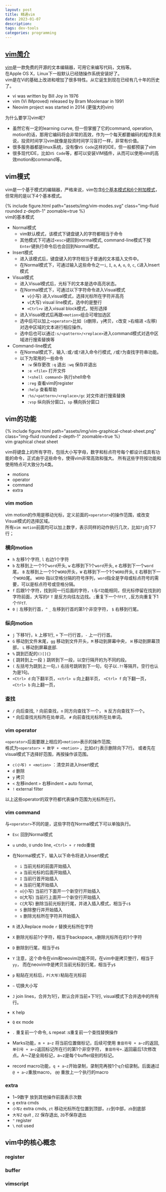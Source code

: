 ```yaml
---
layout: post
title: 精通vim
date: 2023-01-07
description: 
tags: dev-tools
categories: programming
---
```


## [vim简介](https://en.wikipedia.org/wiki/Vim_(text_editor))
[vim](https://www.vim.org/)是一款免费的开源的文本编辑器，可用它来编写代码，文档等。  
在Apple OS X，Linux下一般默认已经随操作系统安装好了。  
vim是在Vi的基础上改进和增加了很多特性。从它诞生到现在已经有几十年的历史了。

* vi was written by Bill Joy in 1976
* vim (Vi IMproved) released by Bram Moolenaar in 1991 
* Neovim project was started in 2014 (更强大的vim)


为什么要学习vim呢?

* 虽然它有一定的learning curve, 但一但掌握了它的command, operation, motion的话，那用它编码将会非常的高效，作为一个每天都要编码的程序员来说，投资时间学习vim就像是投资时间学习盲打一样，非常有价值。
* 很多服务器都是linux系统，没有像`VS Code`这样的IDE，但一般都预装了vim
* 很多现代IDE，比如`VS Code`等，都可以安装VIM插件，从而可以使用vim的高效motion和command等。


## vim模式
vim是一个基于模式的编辑器，严格来说，vim包含[6个基本模式和6个附加模式](https://web.archive.org/web/20190827193727/http://vimdoc.sourceforge.net/htmldoc/intro.html#vim-modes-intro)， 但常用的是以下4个基本模式。

<div class="row mt-3">
    <div class="col-sm mt-3 mt-md-0">
        {% include figure.html path="assets/img/vim-modes.svg" class="img-fluid rounded z-depth-1" zoomable=true %}
    </div>
</div>
<div class="caption">
    vim的基本模式
</div>

* Normal模式
  * vim默认模式，该模式下键盘键入的字符都相当于命令
  * 其他模式下可通过`<esc>`键回到normal模式, command-line模式下按`Enter`键执行命令后也会回到Normal模式。
* Insert模式
  * 进入该模式后，键盘键入的字符相当于普通的文本插入文件中。
  * 在Normal模式下，可通过输入这些命令之一`i`, `I`, `a`, `A`, `o`, `O`, `c`, `C`进入Insert模式
* Visual模式
  * 进入Visual模式后，光标下的文本是选中高亮状态。
  * 在Normal模式下，可通过以下字符命令进入Visual模式
    * `v`(小写) 进入visual模式，选择光标所在字符并高亮
    * `v`(大写) visual line模式，选中的是整行
    * `<Ctrl>v` 进入visual block模式，矩形选择
  * 进入Visual模式后再跟`<motion>`组合可增加选区
  * 选中后可以加上`<operator>`比如（`d`删除，`y`拷贝，`c`改变 `>`右缩进 `<`左移)对选中区域的文本进行相应操作。
  * 选中后也可以通过`:s/<pattern>/<replace>`进入command模式对选中区域进行搜索替换等
* Command-line模式
  * 在Normal模式下，输入`:`或`/`或`?`进入命令行模式, `/`或`?`为查找字符串功能。
  * 以下为常用的一些命令
    * `:w` 保存更改 `:q` 退出 `:wq` 保存并退出
    * `:e <file>` 打开文件
    * `!<shell command>` 执行shell命令 
    * `:reg` 查看vim的register
    * `:help` 查看帮助
    * `:%s/<pattern>/<replace>/gc` 对文件进行搜索替换
    * `:vsp` 纵向拆分窗口，`sp` 横向拆分窗口

## vim的功能

<div class="row mt-3">
    <div class="col-sm mt-3 mt-md-0">
        {% include figure.html path="assets/img/vim-graphical-cheat-sheet.png" class="img-fluid rounded z-depth-1" zoomable=true %}
    </div>
</div>
<div class="caption">
    vim graphical cheat sheet
</div>

vim将键盘上的所有字符，包括大小写字母，数字和标点符号每个都设计成具有功能的命令，正式由于这些命令，使得vim非常高效和强大。
所有这些字符按功能和使用特点可大致分为4类。
* motions
* operator
* command
* extra

### vim motion
vim motion的作用是移动光标，定义前面的`<operator>`的操作范围，或改变Visual模式的选择区域。  
所有`vim motion`前面均可以加上数字，表示同样的动作执行几次，比如`7j`向下7行；  

### 横向motion
* `h` 左移1个字符, `l` 右边1个字符
* `b` 左移到上一个1个`word`开头, `w` 右移到下1个`word`开头, `e` 右移到下一个`word`尾， `B` 左移到上一个1个`WORD`开头，`W` 右移到下一个1个`WORD`开头, `E` 右移到下一个`WORD`尾。 `WORD` 指以空格分隔的符号序列，`word`指全是字母或标点符号的需要，可以是标点符号或空格分隔。
* `f` 后跟1个字符，找到同一行后面的字符，`t`与`f`功能相同，但光标停留在找到的字符前面，大写的`F` `T` 是反方向往左边找。`;`重复下一个`fFtT`, `,`反方向重复下1个`fFtT`.
* `0` `|` 左移到行首，`^` `_` 左移到行首的第1个非空字符， `$` 右移到行尾。

### 纵向motion
* `j` 下移1行，`k` 上移1行, `+` 下一行行首，`-` 上一行行首。
* `G` 移动到文件末尾，`gg` 移动到文件开头，`M` 移动到屏幕中央， `H` 移动到屏幕顶部， `L` 移动到屏幕底部.
* `%` 跳到匹配的`()[]{}`
* `{` 跳转到上一段 `}` 跳转到下一段，以空行隔开的为不同的段。
* `(` 左括号为跳到上一句，`)` 右括号跳转到下一句，句子以`.?!`等隔开。空行也认为是1句。
* `<Ctrl> d` 向下翻半页，`<ctrl> u` 向上翻半页， `<Ctrl> f` 向下翻一页， `<Ctrl> b` 向上翻一页，

### 查找
* `/` 向后查找, `?` 向前查找，`n` 同方向查找下一个， `N` 反方向查找下一个。
* `*` 向后查找光标所在处单词， `#` 向前查找光标所在处单词。


### vim operator

`<operator>`后面要跟上相应的`<motion>`表示的操作范围;  
格式为`<operator> + 数字 + <motion>` ，比如`d7j`表示删除向下7行。
或者先在visual模式下选择好范围，再按<operator>操作该范围。

* `c(小写) + <motion>` ：清空并进入Insert模式
* `d` 删除
* `y` 拷贝
* `<` 左移indent `>` 右移indent `=` auto format, 
* `!` external filter

以上这些operator的双字符都代表操作范围为光标所在行。


### vim command
与`<operator>`不同的是，这些字符在Normal模式下可以单独执行。

* `Esc` 回到Normal模式
* `u` undo, `U` undo line, `<Ctrl> + r` redo重做

* 在Normal模式下，输入以下命令将进入Insert模式
  * `i` 当前光标的前面开始插入
  * `a` 当前光标的后面开始插入
  * `I` 当前行首开始插入
  * `A` 当前行尾开始插入
  * `o`(小写) 当前行下面开一个新空行开始插入
  * `O`(大写) 当前行上面开一个新空行开始插入
  * `C`(大写) 删除当前光标到行尾，并进入插入模式，相当于`c$`
  * `S` 删除整行并开始插入
  * `s` 删除光标所在字符并开始插入

* `R` 进入Replace mode `r` 替换光标所在字符
* `X` 删除光标前1个字符，相当于backspace, `x`删除光标所在的1个字符
* `D` 删除到行尾，相当于`d$`
* `Y` 注意，这个命令在vim和neovim功能不同，在vim中是拷贝整行，相当于`yy`， 而在neovim中是拷贝当前光标到行尾，相当于`y$`
* `p` 粘贴在光标后，`P(大写)`粘贴在光标前
* `~` 切换大小写
* `J` join lines，合并为1行，默认合并当前+下1行, visual模式下合并选中的所有行。
* `K` help
* `Q` ex mode

* `.` 重复前一个命令, `&` repeat :s重复前一个查找替换操作 
* Marks功能，`m + a~z` 将当前位置做标记，后续可使用 `重音符号 + a~z`的返回, `单引号 + a~z`返回标记所在行的第1个非空字符， `重音符号+.`返回最后1次修改点。A～Z是全局标记，a~z是每个buffer级别的标记。
* record macro功能，`q + a~z`开始录制，录制完再按1个`q`介绍录制。后面通过`@ + a~z`重放macro， `@@` 重放上一个执行的macro



### extra 
* 1~9数字 放到其他操作前面表示次数
* `g` extra cmds
* `小写z` extra cmds, `zt` 移动光标所在位置到顶部，`zz`到中部，`zb`到底部
* `大写Z` quit , `ZZ` 保存退出, `ZQ`不保存退出
* `"` register
* `\` not used


## vim中的核心概念

### register


### buffer


### vimscript


